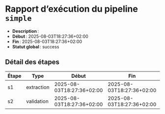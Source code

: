 # Rapport d’exécution du pipeline `simple`

- **Description** : 
- **Début** : 2025-08-03T18:27:36+02:00
- **Fin** : 2025-08-03T18:27:36+02:00
- **Statut global** : success

## Détail des étapes

| Étape | Type | Début | Fin | Statut | Erreur |
|-------|------|-------|-----|--------|--------|
| s1 | extraction | 2025-08-03T18:27:36+02:00 | 2025-08-03T18:27:36+02:00 | success |  |
| s2 | validation | 2025-08-03T18:27:36+02:00 | 2025-08-03T18:27:36+02:00 | success |  |
